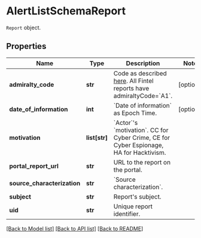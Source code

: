 # AlertListSchemaReport

`Report` object.

## Properties
Name | Type | Description | Notes
------------ | ------------- | ------------- | -------------
**admiralty_code** | **str** | Code as described [here](http://en.wikipedia.org/wiki/Admiralty_code). All Fintel reports have admiraltyCode&#x3D;&#x60;A1&#x60;. | [optional] 
**date_of_information** | **int** | &#x60;Date of information&#x60; as Epoch Time. | [optional] 
**motivation** | **list[str]** | &#x60;Actor&#x60;&#39;s &#x60;motivation&#x60;. CC for Cyber Crime, CE for Cyber Espionage, HA for Hacktivism. | 
**portal_report_url** | **str** | URL to the report on the portal. | 
**source_characterization** | **str** | &#x60;Source characterization&#x60;. | 
**subject** | **str** | Report&#39;s subject. | 
**uid** | **str** | Unique report identifier. | 

[[Back to Model list]](../README.md#documentation-for-models) [[Back to API list]](../README.md#documentation-for-api-endpoints) [[Back to README]](../README.md)


